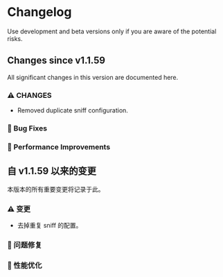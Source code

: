 # Changelog
Use development and beta versions only if you are aware of the potential risks.

## Changes since v1.1.59
All significant changes in this version are documented here.

### ⚠ CHANGES
- Removed duplicate sniff configuration.


### 🐛 Bug Fixes


### 🔨 Performance Improvements


## 自 v1.1.59 以来的变更
本版本的所有重要变更将记录于此。

### ⚠ 变更
- 去掉重复 sniff 的配置。 

### 🐛 问题修复



### 🔨 性能优化
